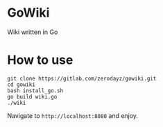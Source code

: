 # GoWiki

Wiki written in Go

# How to use

~~~
git clone https://gitlab.com/zerodayz/gowiki.git
cd gowiki
bash install_go.sh
go build wiki.go
./wiki
~~~

Navigate to `http://localhost:8080` and enjoy.